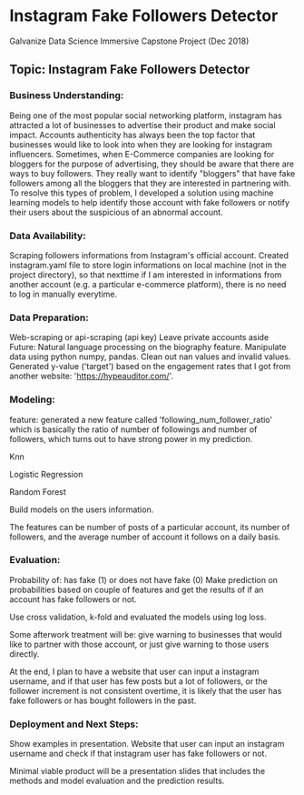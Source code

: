 # Instagram Fake Followers Detector
Galvanize Data Science Immersive Capstone Project (Dec 2018)

## Topic: Instagram Fake Followers Detector 

### Business Understanding: 
Being one of the most popular social networking platform, instagram has attracted a lot of businesses to advertise their product and make social impact. Accounts authenticity has always been the top factor that businesses would like to look into when they are looking for instagram influencers. Sometimes, when E-Commerce companies are looking for bloggers for the purpose of advertising, they should be aware that there are ways to buy followers. They really want to identify "bloggers" that have fake followers among all the bloggers that they are interested in partnering with. To resolve this types of problem, I developed a solution using machine learning models to help identify those account with fake followers or notify their users about the suspicious of an abnormal account. 

### Data Availability:
Scraping followers informations from Instagram's official account.
Created instagram.yaml file to store login informations on local machine (not in the project directory), so that nexttime if I am interested in informations from another account (e.g. a particular e-commerce platform), there is no need to log in manually everytime.


### Data Preparation:
Web-scraping or api-scraping (api key)
Leave private accounts aside
Future: Natural language processing on the biography feature.
Manipulate data using python numpy, pandas. Clean out nan values and invalid values.
Generated y-value ('target') based on the engagement rates that I got from another website: 'https://hypeauditor.com/'.


### Modeling:
feature: generated a new feature called 'following_num_follower_ratio' which is basically the ratio of number of followings and number of followers, which turns out to have strong power in my prediction.

Knn

Logistic Regression

Random Forest

Build models on the users information. 

The features can be number of posts of a particular account, its number of followers, and the average number of account it follows on a daily basis.


### Evaluation:
Probability of: has fake (1) or does not have fake (0)
Make prediction on probabilities based on couple of features and get the results of if an account has fake followers or not. 

Use cross validation, k-fold and evaluated the models using log loss.

Some afterwork treatment will be: give warning to businesses that would like to partner with those account, or just give warning to those users directly. 

At the end, I plan to have a website that user can input a instagram username, and if that user has few posts but a lot of followers, or the follower increment is not consistent overtime, it is likely that the user has fake followers or has bought followers in the past.


### Deployment and Next Steps:
Show examples in presentation.
Website that user can input an instagram username and check if that instagram user has fake followers or not.

Minimal viable product will be a presentation slides that includes the methods and model evaluation and the prediction results.
